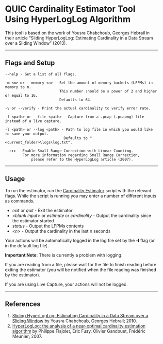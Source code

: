 # QUIC Cardinality Estimator Tool Using HyperLogLog Algorithm


This tool is based on the work of Yousra Chabchoub, Georges Hebrail in their
article "Sliding HyperLogLog: Estimating Cardinality in a Data Stream over a
Sliding Window" (2010).

***

## Flags and Setup

```commandline
--help - Get a list of all flags.
```
```commandline
-m <n> or --memory <n> - Set the amount of memory buckets (LFPMs) in memory to n.
                         This number should be a power of 2 and higher or equal to 16.
                         Defaults to 64.
```
```commandline
-v or --verify - Print the actual cardinality to verify error rate.
```
```commandline
-f <path> or --file <path> - Capture from a .pcap (.pcapng) file instead of a live capture.
```
```commandline
-l <path> or --log <path> - Path to log file in which you would like to save your output.
                           Defaults to "<current_folder>\logs\log.txt".
```
```commandline
--src - Enable Small Range Correction with Linear Counting.
        For more information regarding Small Range Correction,
            please refer to the HyperLogLog article (2007).
```

***

## Usage

To run the estimator, run the [Cardinality Estimator](CardinalityEstimator.py) script with the relevant flags.
While the script is running you may enter a number of different inputs as commands.

* *exit* or *quit* - Exit the estimator
* *\<blank input\>* or *estimate* or *cardinality* - Output the cardinality since the estimator started
* *status* - Output the LFPMs contents
* *\<n\>* - Output the cardinality in the last n seconds

Your actions will be automatically logged in the log file set by the **-l** flag (or in the default log file).

**Important Note:** There is currently a problem with logging.

If you are reading from a file, please wait for the file to finish reading before exiting the estimator
(you will be notified when the file reading was finished by the estimator).

If you are using Live Capture, your actions will not be logged.

***

## References

1. [Sliding HyperLogLog: Estimating Cardinality in a Data Stream over a
Sliding Window]("https://hal.archives-ouvertes.fr/hal-00465313/document")
by Yousra Chabchoub, Georges Hebrail; 2010.
2. [HyperLogLog: the analysis of a near-optimal cardinality estimation algorithm](http://algo.inria.fr/flajolet/Publications/FlFuGaMe07.pdf)
by Philippe Flajolet, Éric Fusy, Olivier Gandouet, Frédéric Meunier; 2007.